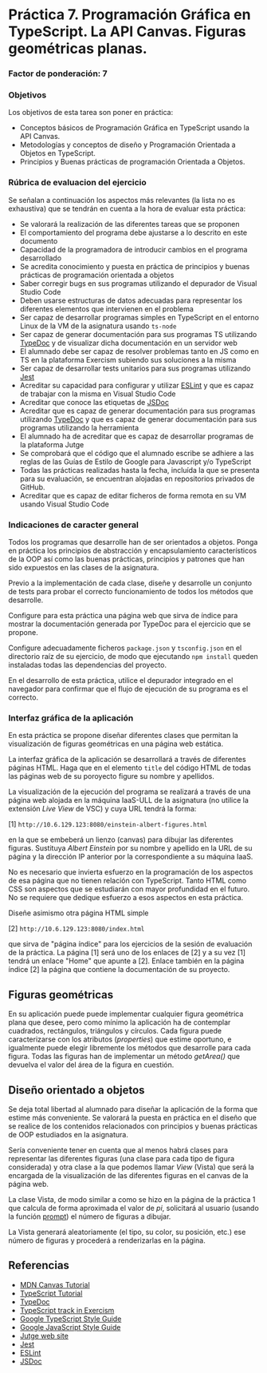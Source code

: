 # Práctica 7. Programación Gráfica en TypeScript. La API Canvas. Figuras geométricas planas.
### Factor de ponderación: 7

### Objetivos
Los objetivos de esta tarea son poner en práctica:
* Conceptos básicos de Programación Gráfica en TypeScript usando la API Canvas.
* Metodologías y conceptos de diseño y Programación Orientada a Objetos en TypeScript.
* Principios y Buenas prácticas de programación Orientada a Objetos.

### Rúbrica de evaluacion del ejercicio
Se señalan a continuación los aspectos más relevantes (la lista no es exhaustiva)
que se tendrán en cuenta a la hora de evaluar esta práctica:
* Se valorará la realización de las diferentes tareas que se proponen
* El comportamiento del programa debe ajustarse a lo descrito en este documento
* Capacidad de la programadora de introducir cambios en el programa desarrollado
* Se acredita conocimiento y puesta en práctica de principios y buenas prácticas de programación orientada a objetos
* Saber corregir bugs en sus programas utilizando el depurador de Visual Studio Code
* Deben usarse estructuras de datos adecuadas para representar los diferentes elementos que intervienen en el problema
* Ser capaz de desarrollar programas simples en TypeScript en el entorno Linux de la VM de la asignatura usando
  `ts-node`
* Ser capaz de generar documentación para sus programas TS utilizando
  [TypeDoc](https://typedoc.org/)
  y de visualizar dicha documentación en un servidor web
* El alumnado debe ser capaz de resolver problemas tanto en JS como en TS en la plataforma Exercism subiendo sus soluciones a la misma
* Ser capaz de desarrollar tests unitarios para sus programas utilizando
  [Jest](https://jestjs.io/)
* Acreditar su capacidad para configurar y utilizar 
  [ESLint](https://eslint.org/)
y que es capaz de trabajar con la misma en Visual Studio Code
* Acreditar que conoce las etiquetas de 
  [JSDoc](https://jsdoc.app/)
* Acreditar que es capaz de generar documentación para sus programas utilizando
  [TypeDoc](https://typedoc.org/)
y que es capaz de generar documentación para sus programas utilizando la herramienta
* El alumnado ha de acreditar que es capaz de desarrollar programas de la plataforma Jutge
* Se comprobará que el código que el alumnado escribe se adhiere a las reglas de las Guías de Estilo de Google
  para Javascript y/o TypeScript
* Todas las prácticas realizadas hasta la fecha, incluída la que se presenta para su evaluación, se encuentran alojadas en repositorios privados de GitHub.
* Acreditar que es capaz de editar ficheros de forma remota en su VM usando Visual Studio Code

### Indicaciones de caracter general

Todos los programas que desarrolle han de ser orientados a objetos.
Ponga en práctica los principios de abstracción y encapsulamiento característicos 
de la OOP así como las buenas prácticas, principios y patrones que han sido expuestos en las clases de la asignatura.

Previo a la implementación de cada clase, diseñe y desarrolle un conjunto de tests para probar el correcto
funcionamiento de todos los métodos que desarrolle.

Configure para esta práctica una página web que sirva de índice para mostrar la documentación generada por
TypeDoc para el ejercicio que se propone.

Configure adecuadamente ficheros `package.json` y `tsconfig.json` en el directorio raíz de su ejercicio, 
de modo que ejecutando `npm install` queden instaladas todas las dependencias del proyecto.

En el desarrollo de esta práctica, utilice el depurador integrado en el navegador para confirmar que el flujo
de ejecución de su programa es el correcto.

### Interfaz gráfica de la aplicación 
En esta práctica se propone diseñar diferentes clases que permitan la visualización de figuras
geométricas en una página web estática.

La interfaz gráfica de la aplicación se desarrollará a través de diferentes páginas HTML.
Haga que en el elemento `title` del código HTML de todas las páginas web de su poroyecto figure su nombre y apellidos.

La visualización de la ejecución del programa se realizará a través de una página web alojada
en la máquina IaaS-ULL de la asignatura (no utilice la extensión *Live View* de VSC) y cuya URL tendrá la forma:

[1] `http://10.6.129.123:8080/einstein-albert-figures.html`

en la que se embeberá un lienzo (canvas) para dibujar las diferentes figuras.
Sustituya *Albert Einstein* por su nombre y apellido en la URL de su página
y la dirección IP anterior por la correspondiente a su máquina IaaS.

No es necesario que invierta esfuerzo en la programación de los aspectos de esa página que no tienen relación
con TypeScript. 
Tanto HTML como CSS son aspectos que se estudiarán con mayor profundidad en el futuro. 
No se requiere que dedique esfuerzo a esos aspectos en esta práctica.

Diseñe asimismo otra página HTML simple 

[2] `http://10.6.129.123:8080/index.html`

que sirva de "página índice" para los ejercicios de la sesión de evaluación de la práctica.
La página [1] será uno de los enlaces de [2] y a su vez [1] tendrá un enlace "Home" que apunte a [2].
Enlace también en la página índice [2] la página que contiene la documentación de su proyecto.

## Figuras geométricas
En su aplicación puede puede implementar cualquier figura geométrica plana que desee, pero como mínimo la aplicación ha de
contemplar cuadrados, rectángulos, triángulos y círculos.
Cada figura puede caracterizarse con los atributos (*properties*) que estime oportuno, e igualmente puede
elegir libremente los métodos que desarrolle para cada figura.
Todas las figuras han de implementar un método *getArea()* que devuelva el valor del área de la figura en
cuestión.

## Diseño orientado a objetos
Se deja total libertad al alumnado para diseñar la aplicación de la forma que estime más conveniente.
Se valorará la puesta en práctica en el diseño que se realice de los contenidos relacionados con principios y
buenas prácticas de OOP estudiados en la asignatura.

Sería conveniente tener en cuenta que al menos habrá clases para representar las diferentes figuras (una clase
para cada tipo de figura considerada) y otra clase a la que podemos llamar *View* (Vista) que será la encargada de la
visualización de las diferentes figuras en el canvas de la página web.

La clase Vista, de modo similar a como se hizo en la página de la práctica 1 que calcula de forma aproximada el valor de *pi*, 
solicitará al usuario (usando la función 
[prompt](https://developer.mozilla.org/en-US/docs/Web/API/Window/prompt))
el número de figuras a dibujar.

La Vista generará aleatoriamente (el tipo, su color, su posición, etc.) ese número de figuras y procederá a
renderizarlas en la página.

## Referencias
* [MDN Canvas Tutorial](https://developer.mozilla.org/en-US/docs/Web/API/Canvas_API/Tutorial)
* [TypeScript Tutorial](https://www.typescripttutorial.net/)
* [TypeDoc](https://typedoc.org/)
* [TypeScript track in Exercism](https://exercism.org/tracks/typescript)
* [Google TypeScript Style Guide](https://google.github.io/styleguide/tsguide.html)
* [Google JavaScript Style Guide](https://google.github.io/styleguide/jsguide.html)
* [Jutge web site](https://jutge.org/)
* [Jest](https://jestjs.io/)
* [ESLint](https://eslint.org/)
* [JSDoc](https://jsdoc.app/)
